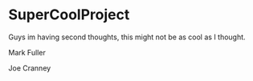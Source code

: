 # SuperCoolProject

Guys im having second thoughts, this might not be as cool as I thought.

Mark Fuller

Joe Cranney